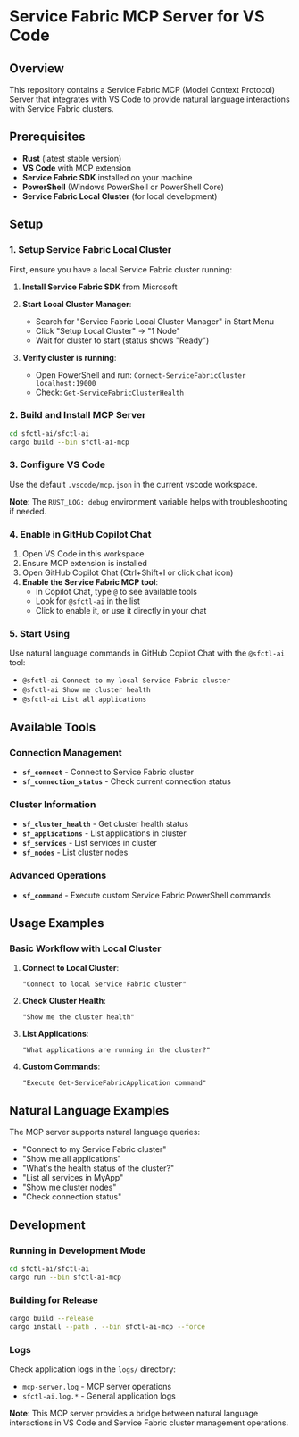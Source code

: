 # Service Fabric MCP Server for VS Code

## Overview

This repository contains a Service Fabric MCP (Model Context Protocol) Server that integrates with VS Code to provide natural language interactions with Service Fabric clusters.

## Prerequisites

- **Rust** (latest stable version)
- **VS Code** with MCP extension
- **Service Fabric SDK** installed on your machine
- **PowerShell** (Windows PowerShell or PowerShell Core)
- **Service Fabric Local Cluster** (for local development)

## Setup

### 1. Setup Service Fabric Local Cluster

First, ensure you have a local Service Fabric cluster running:

1. **Install Service Fabric SDK** from Microsoft
2. **Start Local Cluster Manager**:
   - Search for "Service Fabric Local Cluster Manager" in Start Menu
   - Click "Setup Local Cluster" → "1 Node"
   - Wait for cluster to start (status shows "Ready")

3. **Verify cluster is running**:
   - Open PowerShell and run: `Connect-ServiceFabricCluster localhost:19000`
   - Check: `Get-ServiceFabricClusterHealth`

### 2. Build and Install MCP Server

```bash
cd sfctl-ai/sfctl-ai
cargo build --bin sfctl-ai-mcp
```

### 3. Configure VS Code

Use the default `.vscode/mcp.json` in the current vscode workspace.

**Note**: The `RUST_LOG: debug` environment variable helps with troubleshooting if needed.

### 4. Enable in GitHub Copilot Chat

1. Open VS Code in this workspace
2. Ensure MCP extension is installed
3. Open GitHub Copilot Chat (Ctrl+Shift+I or click chat icon)
4. **Enable the Service Fabric MCP tool**:
   - In Copilot Chat, type `@` to see available tools
   - Look for `@sfctl-ai` in the list
   - Click to enable it, or use it directly in your chat

### 5. Start Using

Use natural language commands in GitHub Copilot Chat with the `@sfctl-ai` tool:

- `@sfctl-ai Connect to my local Service Fabric cluster`
- `@sfctl-ai Show me cluster health`
- `@sfctl-ai List all applications`

## Available Tools

### Connection Management

- **`sf_connect`** - Connect to Service Fabric cluster
- **`sf_connection_status`** - Check current connection status

### Cluster Information

- **`sf_cluster_health`** - Get cluster health status
- **`sf_applications`** - List applications in cluster
- **`sf_services`** - List services in cluster  
- **`sf_nodes`** - List cluster nodes

### Advanced Operations

- **`sf_command`** - Execute custom Service Fabric PowerShell commands

## Usage Examples

### Basic Workflow with Local Cluster

1. **Connect to Local Cluster**:

   ```text
   "Connect to local Service Fabric cluster"
   ```

2. **Check Cluster Health**:

   ```text
   "Show me the cluster health"
   ```

3. **List Applications**:

   ```text
   "What applications are running in the cluster?"
   ```

4. **Custom Commands**:

   ```text
   "Execute Get-ServiceFabricApplication command"
   ```

## Natural Language Examples

The MCP server supports natural language queries:

- "Connect to my Service Fabric cluster"
- "Show me all applications"
- "What's the health status of the cluster?"
- "List all services in MyApp"
- "Show me cluster nodes"
- "Check connection status"

## Development

### Running in Development Mode

```bash
cd sfctl-ai/sfctl-ai
cargo run --bin sfctl-ai-mcp
```

### Building for Release

```bash
cargo build --release
cargo install --path . --bin sfctl-ai-mcp --force
```

### Logs

Check application logs in the `logs/` directory:

- `mcp-server.log` - MCP server operations
- `sfctl-ai.log.*` - General application logs

**Note**: This MCP server provides a bridge between natural language interactions in VS Code and Service Fabric cluster management operations.
